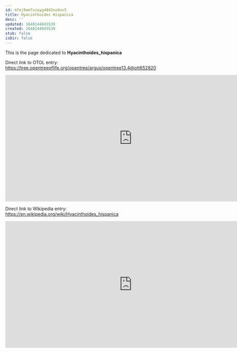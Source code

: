 ```yaml
---
id: mfoj9wm7vzayg4842no4uv5
title: Hyacinthoides Hispanica
desc: ''
updated: 1648144045539
created: 1648144045539
stub: false
isDir: false
---
```

This is the page dedicated to **Hyacinthoides_hispanica**


Direct link to OTOL entry: https://tree.opentreeoflife.org/opentree/argus/opentree13.4@ott652820



<html>
    <body>
    <iframe src="https://tree.opentreeoflife.org/opentree/argus/opentree13.4@ott652820"
    width="800" height="400" frameborder="0" allowfullscreen> </iframe>
    </body>
</html>
    


Direct link to Wikipedia entry: https://en.wikipedia.org/wiki/Hyacinthoides_hispanica



<html>
    <body>
    <iframe src="https://en.wikipedia.org/wiki/Hyacinthoides_hispanica"
    width="800" height="400" frameborder="0" allowfullscreen> </iframe>
    </body>
</html>
    
